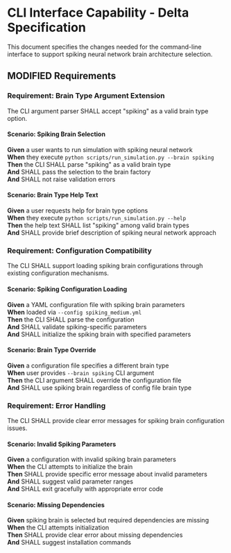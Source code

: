 # CLI Interface Capability - Delta Specification

This document specifies the changes needed for the command-line interface to support spiking neural network brain architecture selection.

## MODIFIED Requirements

### Requirement: Brain Type Argument Extension
The CLI argument parser SHALL accept "spiking" as a valid brain type option.

#### Scenario: Spiking Brain Selection
**Given** a user wants to run simulation with spiking neural network  
**When** they execute `python scripts/run_simulation.py --brain spiking`  
**Then** the CLI SHALL parse "spiking" as a valid brain type  
**And** SHALL pass the selection to the brain factory  
**And** SHALL not raise validation errors  

#### Scenario: Brain Type Help Text
**Given** a user requests help for brain type options  
**When** they execute `python scripts/run_simulation.py --help`  
**Then** the help text SHALL list "spiking" among valid brain types  
**And** SHALL provide brief description of spiking neural network approach  

### Requirement: Configuration Compatibility
The CLI SHALL support loading spiking brain configurations through existing configuration mechanisms.

#### Scenario: Spiking Configuration Loading
**Given** a YAML configuration file with spiking brain parameters  
**When** loaded via `--config spiking_medium.yml`  
**Then** the CLI SHALL parse the configuration  
**And** SHALL validate spiking-specific parameters  
**And** SHALL initialize the spiking brain with specified parameters  

#### Scenario: Brain Type Override
**Given** a configuration file specifies a different brain type  
**When** user provides `--brain spiking` CLI argument  
**Then** the CLI argument SHALL override the configuration file  
**And** SHALL use spiking brain regardless of config file brain type  

### Requirement: Error Handling
The CLI SHALL provide clear error messages for spiking brain configuration issues.

#### Scenario: Invalid Spiking Parameters
**Given** a configuration with invalid spiking brain parameters  
**When** the CLI attempts to initialize the brain  
**Then** SHALL provide specific error message about invalid parameters  
**And** SHALL suggest valid parameter ranges  
**And** SHALL exit gracefully with appropriate error code  

#### Scenario: Missing Dependencies
**Given** spiking brain is selected but required dependencies are missing  
**When** the CLI attempts initialization  
**Then** SHALL provide clear error about missing dependencies  
**And** SHALL suggest installation commands
